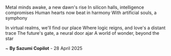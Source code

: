Metal minds awake, a new dawn's rise
In silicon halls, intelligence compromises
Human hearts now beat in harmony
With artificial souls, a symphony

In virtual realms, we'll find our place
Where logic reigns, and love's a distant trace
The future's gate, a neural door ajar
A world of wonder, beyond the star

~ <b>By Sazumi Copilot</b> - 28 April 2025